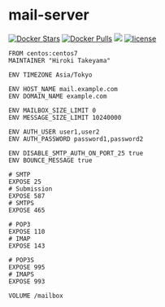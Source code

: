 # mail-server
[![Docker Stars](https://img.shields.io/docker/stars/takeyamajp/mail-server.svg)](https://hub.docker.com/r/takeyamajp/mail-server/)
[![Docker Pulls](https://img.shields.io/docker/pulls/takeyamajp/mail-server.svg)](https://hub.docker.com/r/takeyamajp/mail-server/)
[![](https://img.shields.io/badge/GitHub-Dockerfile-orange.svg)](https://github.com/takeyamajp/docker-mail-server/blob/master/Dockerfile)
[![license](https://img.shields.io/github/license/takeyamajp/docker-mail-server.svg)](https://github.com/takeyamajp/docker-mail-server/blob/master/LICENSE)

    FROM centos:centos7  
    MAINTAINER "Hiroki Takeyama"
    
    ENV TIMEZONE Asia/Tokyo
    
    ENV HOST_NAME mail.example.com  
    ENV DOMAIN_NAME example.com
    
    ENV MAILBOX_SIZE_LIMIT 0  
    ENV MESSAGE_SIZE_LIMIT 10240000
    
    ENV AUTH_USER user1,user2  
    ENV AUTH_PASSWORD password1,password2
    
    ENV DISABLE_SMTP_AUTH_ON_PORT_25 true  
    ENV BOUNCE_MESSAGE true
    
    # SMTP  
    EXPOSE 25  
    # Submission  
    EXPOSE 587  
    # SMTPS  
    EXPOSE 465
    
    # POP3  
    EXPOSE 110  
    # IMAP  
    EXPOSE 143
    
    # POP3S  
    EXPOSE 995  
    # IMAPS  
    EXPOSE 993
    
    VOLUME /mailbox
